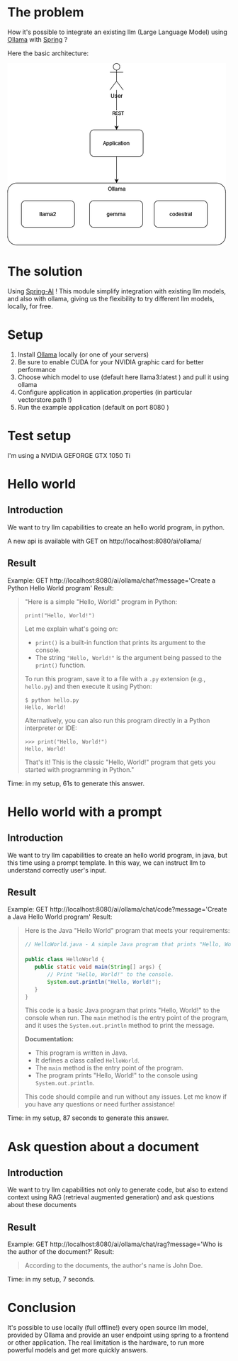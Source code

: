 # The problem
How it's possible to integrate an existing llm (Large Language Model) using [Ollama](https://github.com/ollama/ollama) with [Spring](https://spring.io/) ?

Here the basic architecture:

![architecture](architecture.png)

# The solution
Using [Spring-AI](https://spring.io/projects/spring-ai) ! 
This module simplify integration with existing llm models, and also with ollama, giving us the flexibility to try different llm models, locally, for free.

# Setup
1. Install [Ollama](https://github.com/ollama/ollama) locally (or one of your servers)
2. Be sure to enable CUDA for your NVIDIA graphic card for better performance
3. Choose which model to use (default here llama3:latest ) and pull it using ollama
4. Configure application in application.properties (in particular vectorstore.path !) 
4. Run the example application (default on port 8080 )

# Test setup
I'm using a NVIDIA GEFORGE GTX 1050 Ti

# Hello world

## Introduction
We want to try llm capabilities to create an hello world program, in python.

A new api is available with GET on http://localhost:8080/ai/ollama/

## Result
Example: GET http://localhost:8080/ai/ollama/chat?message='Create a Python Hello World program'
Result: 

>"Here is a simple "Hello, World!" program in Python:
>```
>print("Hello, World!")
>```
>Let me explain what's going on:
>
>* `print()` is a built-in function that prints its argument to the console.
>* The string `"Hello, World!"` is the argument being passed to the `print()` function.
>
>To run this program, save it to a file with a `.py` extension (e.g., `hello.py`) and then execute it using Python:
>```
>$ python hello.py
>Hello, World!
>```
>Alternatively, you can also run this program directly in a Python interpreter or IDE:
>```
>>>> print("Hello, World!")
>Hello, World!
>```
>That's it! This is the classic "Hello, World!" program that gets you started with programming in Python."

Time: in my setup, 61s to generate this answer.

# Hello world with a prompt

## Introduction
We want to try llm capabilities to create an hello world program, in java, but this time using a prompt template.
In this way, we can instruct llm to understand correctly user's input. 


## Result
Example: GET http://localhost:8080/ai/ollama/chat/code?message='Create a Java Hello World program'
Result:

>Here is the Java "Hello World" program that meets your requirements:
>
>```java
>// HelloWorld.java - A simple Java program that prints "Hello, World!" to the console.
>
>public class HelloWorld {
>    public static void main(String[] args) {
>        // Print "Hello, World!" to the console.
>        System.out.println("Hello, World!");
>    }
>}
>```
>
>This code is a basic Java program that prints "Hello, World!" to the console when run. The `main` method is the entry point of the program, and it uses the `System.out.println` method to print the message.
>
>**Documentation:**
>
>* This program is written in Java.
>* It defines a class called `HelloWorld`.
>* The `main` method is the entry point of the program.
>* The program prints "Hello, World!" to the console using `System.out.println`.
>
>This code should compile and run without any issues. Let me know if you have any questions or need further assistance!

Time: in my setup, 87 seconds to generate this answer.

# Ask question about a document

## Introduction
We want to try llm capabilities not only to generate code, but also to extend context using RAG (retrieval augmented generation) and ask questions about these documents

## Result
Example: GET http://localhost:8080/ai/ollama/chat/rag?message='Who is the author of the document?'
Result:

> According to the documents, the author's name is John Doe.

Time: in my setup, 7 seconds.


# Conclusion
It's possible to use locally (full offline!) every open source llm model, provided by Ollama and provide an user endpoint using spring to a frontend or other application.
The real limitation is the hardware, to run more powerful models and get more quickly answers.
